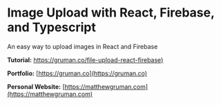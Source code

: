 # Image Upload with React, Firebase, and Typescript

An easy way to upload images in React and Firebase

**Tutorial:** [https://gruman.co/file-upload-react-firebase)](https://gruman.co/file-upload-react-firebase)

**Portfolio:** [https://gruman.co](https://gruman.co)

**Personal Website:** [https://matthewgruman.com](https://matthewgruman.com)